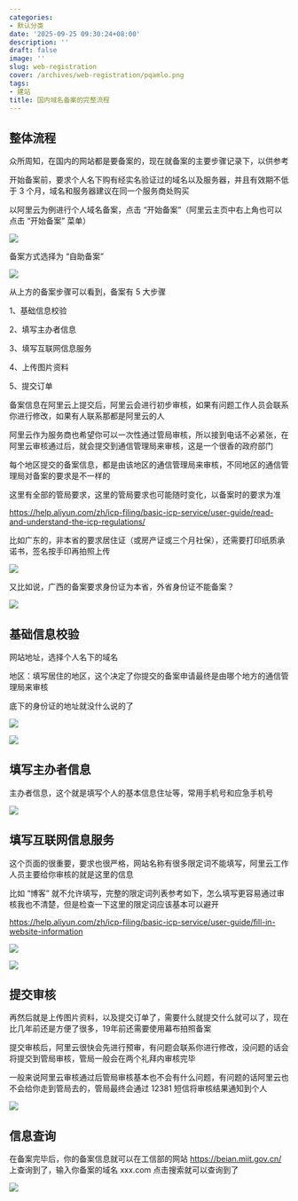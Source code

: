 ```yaml
---
categories:
- 默认分类
date: '2025-09-25 09:30:24+08:00'
description: ''
draft: false
image: ''
slug: web-registration
cover: /archives/web-registration/pqamlo.png
tags:
- 建站
title: 国内域名备案的完整流程
---
```


## 整体流程

众所周知，在国内的网站都是要备案的，现在就备案的主要步骤记录下，以供参考

开始备案前，要求个人名下购有经实名验证过的域名以及服务器，并且有效期不低于 3 个月，域名和服务器建议在同一个服务商处购买

以阿里云为例进行个人域名备案，点击 “开始备案”（阿里云主页中右上角也可以点击 “开始备案” 菜单）

![](/archives/web-registration/pqamlo.png)

备案方式选择为 “自助备案”

![](/archives/web-registration/8rkoii.png)

从上方的备案步骤可以看到，备案有 5 大步骤

1、基础信息校验

2、填写主办者信息

3、填写互联网信息服务

4、上传图片资料

5、提交订单

备案信息在阿里云上提交后，阿里云会进行初步审核，如果有问题工作人员会联系你进行修改，如果有人联系那都是阿里云的人

阿里云作为服务商也希望你可以一次性通过管局审核，所以接到电话不必紧张，在阿里云审核通过后，就会提交到通信管理局来审核，这是一个很香的政府部门

每个地区提交的备案信息，都是由该地区的通信管理局来审核，不同地区的通信管理局对备案的要求是不一样的 

这里有全部的管局要求，这里的管局要求也可能随时变化，以备案时的要求为准

https://help.aliyun.com/zh/icp-filing/basic-icp-service/user-guide/read-and-understand-the-icp-regulations/

比如广东的，非本省的要求居住证（或房产证或三个月社保），还需要打印纸质承诺书，签名按手印再拍照上传

![](/archives/web-registration/o4jpfr.png)

又比如说，广西的备案要求身份证为本省，外省身份证不能备案？

![](/archives/web-registration/6f85kw.png)


## 基础信息校验

网站地址，选择个人名下的域名

地区：填写居住的地区，这个决定了你提交的备案申请最终是由哪个地方的通信管理局来审核

底下的身份证的地址就没什么说的了

![](/archives/web-registration/4gnyzw.png)

![](/archives/web-registration/pz6tat.png)

## 填写主办者信息

主办者信息，这个就是填写个人的基本信息住址等，常用手机号和应急手机号

![](/archives/web-registration/k7vqf4.png)

## 填写互联网信息服务

这个页面的很重要，要求也很严格，网站名称有很多限定词不能填写，阿里云工作人员主要给你审核的就是这里的信息

比如 “博客” 就不允许填写，完整的限定词列表参考如下，怎么填写更容易通过审核我也不清楚，但是检查一下这里的限定词应该基本可以避开

https://help.aliyun.com/zh/icp-filing/basic-icp-service/user-guide/fill-in-website-information

![](/archives/web-registration/03j61r.png)

![](/archives/web-registration/19yan0.png)

## 提交审核

再然后就是上传图片资料，以及提交订单了，需要什么就提交什么就可以了，现在比几年前还是方便了很多，19年前还需要使用幕布拍照备案

提交审核后，阿里云很快会先进行预审，有问题会联系你进行修改，没问题的话会将提交到管局审核，管局一般会在两个礼拜内审核完毕

一般来说阿里云审核通过后管局审核基本也不会有什么问题，有问题的话阿里云也不会给你走到管局去的，管局最终会通过 12381 短信将审核结果通知到个人

![](/archives/web-registration/pq0qbn.png)

## 信息查询

在备案完毕后，你的备案信息就可以在工信部的网站 https://beian.miit.gov.cn/ 上查询到了，输入你备案的域名 xxx.com 点击搜索就可以查询到了  

![](/archives/web-registration/zgsksv.png)


